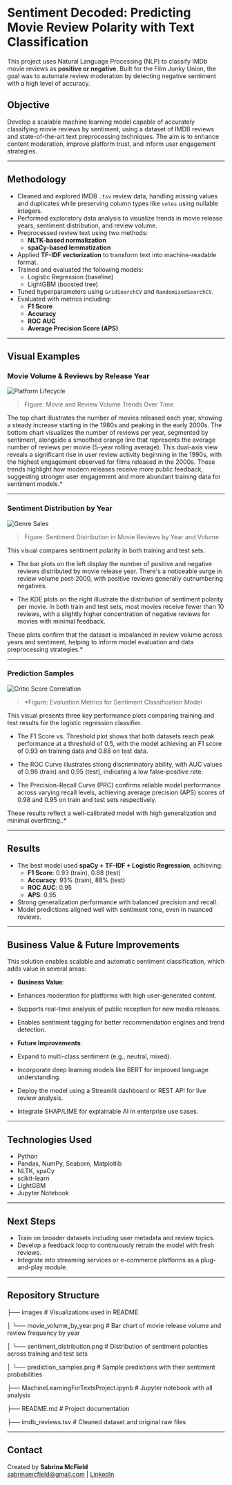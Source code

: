 #  Sentiment Decoded: Predicting Movie Review Polarity with Text Classification

This project uses Natural Language Processing (NLP) to classify IMDb movie reviews as **positive or negative**. Built for the Film Junky Union, the goal was to automate review moderation by detecting negative sentiment with a high level of accuracy.

##  Objective

Develop a scalable machine learning model capable of accurately classifying movie reviews by sentiment, using a dataset of IMDB reviews and state-of-the-art text preprocessing techniques. The aim is to enhance content moderation, improve platform trust, and inform user engagement strategies.

---

##  Methodology

- Cleaned and explored IMDB `.tsv` review data, handling missing values and duplicates while preserving column types like `votes` using nullable integers.
- Performed exploratory data analysis to visualize trends in movie release years, sentiment distribution, and review volume.
- Preprocessed review text using two methods:
  - **NLTK-based normalization**
  - **spaCy-based lemmatization**
- Applied **TF-IDF vectorization** to transform text into machine-readable format.
- Trained and evaluated the following models:
  - Logistic Regression (baseline)
  - LightGBM (boosted tree)
- Tuned hyperparameters using `GridSearchCV` and `RandomizedSearchCV`.
- Evaluated with metrics including:
  - **F1 Score**
  - **Accuracy**
  - **ROC AUC**
  - **Average Precision Score (APS)**

---

##  Visual Examples

###  Movie Volume & Reviews by Release Year  
![Platform Lifecycle](images/movie_volume_reviews_by_year.png)  
> Figure: Movie and Review Volume Trends Over Time

The top chart illustrates the number of movies released each year, showing a steady increase starting in the 1980s and peaking in the early 2000s.
The bottom chart visualizes the number of reviews per year, segmented by sentiment, alongside a smoothed orange line that represents the average number of reviews per movie (5-year rolling average). This dual-axis view reveals a significant rise in user review activity beginning in the 1990s, with the highest engagement observed for films released in the 2000s.
These trends highlight how modern releases receive more public feedback, suggesting stronger user engagement and more abundant training data for sentiment models.*

---

###  Sentiment Distribution by Year  
![Genre Sales](images/sentiment_distribution.png)  
> Figure: Sentiment Distribution in Movie Reviews by Year and Volume

This visual compares sentiment polarity in both training and test sets.

* The bar plots on the left display the number of positive and negative reviews distributed by movie release year. There's a noticeable surge in review volume post-2000, with positive reviews generally outnumbering negatives.

* The KDE plots on the right illustrate the distribution of sentiment polarity per movie. In both train and test sets, most movies receive fewer than 10 reviews, with a slightly higher concentration of negative reviews for movies with minimal feedback.

These plots confirm that the dataset is imbalanced in review volume across years and sentiment, helping to inform model evaluation and data preprocessing strategies.*

---

###  Prediction Samples  
![Critic Score Correlation](images/prediction_samples.png)  
> *Figure: Evaluation Metrics for Sentiment Classification Model

This visual presents three key performance plots comparing training and test results for the logistic regression classifier.

* The F1 Score vs. Threshold plot shows that both datasets reach peak performance at a threshold of 0.5, with the model achieving an F1 score of 0.93 on training data and 0.88 on test data.

* The ROC Curve illustrates strong discriminatory ability, with AUC values of 0.98 (train) and 0.95 (test), indicating a low false-positive rate.

* The Precision-Recall Curve (PRC) confirms reliable model performance across varying recall levels, achieving average precision (APS) scores of 0.98 and 0.95 on train and test sets respectively.

These results reflect a well-calibrated model with high generalization and minimal overfitting..*

---

##  Results

- The best model used **spaCy + TF-IDF + Logistic Regression**, achieving:
  - **F1 Score**: 0.93 (train), 0.88 (test)
  - **Accuracy**: 93% (train), 88% (test)
  - **ROC AUC**: 0.95
  - **APS**: 0.95
- Strong generalization performance with balanced precision and recall.
- Model predictions aligned well with sentiment tone, even in nuanced reviews.

---

##  Business Value & Future Improvements

This solution enables scalable and automatic sentiment classification, which adds value in several areas:

-  **Business Value**:
  - Enhances moderation for platforms with high user-generated content.
  - Supports real-time analysis of public reception for new media releases.
  - Enables sentiment tagging for better recommendation engines and trend detection.

-  **Future Improvements**:
  - Expand to multi-class sentiment (e.g., neutral, mixed).
  - Incorporate deep learning models like BERT for improved language understanding.
  - Deploy the model using a Streamlit dashboard or REST API for live review analysis.
  - Integrate SHAP/LIME for explainable AI in enterprise use cases.

---

##  Technologies Used

- Python
- Pandas, NumPy, Seaborn, Matplotlib
- NLTK, spaCy
- scikit-learn
- LightGBM
- Jupyter Notebook

---

##  Next Steps

- Train on broader datasets including user metadata and review topics.
- Develop a feedback loop to continuously retrain the model with fresh reviews.
- Integrate into streaming services or e-commerce platforms as a plug-and-play module.

---

## Repository Structure

├── images   # Visualizations used in README

│   └── movie_volume_by_year.png      # Bar chart of movie release volume and review frequency by year

│   └── sentiment_distribution.png    # Distribution of sentiment polarities across training and test sets

│   └── prediction_samples.png        # Sample predictions with their sentiment probabilities

├── MachineLearningForTextsProject.ipynb   # Jupyter notebook with all analysis

├── README.md   # Project documentation

├── imdb_reviews.tsv   # Cleaned dataset and original raw files

---

##  Contact

Created by **Sabrina McField**  
sabrinamcfield@gmail.com | [LinkedIn](https://www.linkedin.com/in/sabrinamcfield)

